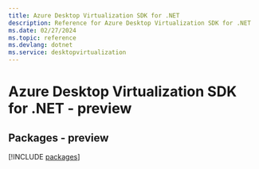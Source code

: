 ```yaml
---
title: Azure Desktop Virtualization SDK for .NET
description: Reference for Azure Desktop Virtualization SDK for .NET
ms.date: 02/27/2024
ms.topic: reference
ms.devlang: dotnet
ms.service: desktopvirtualization
---
```

# Azure Desktop Virtualization SDK for .NET - preview
## Packages - preview
[!INCLUDE [packages](desktop-virtualization-index.md)]